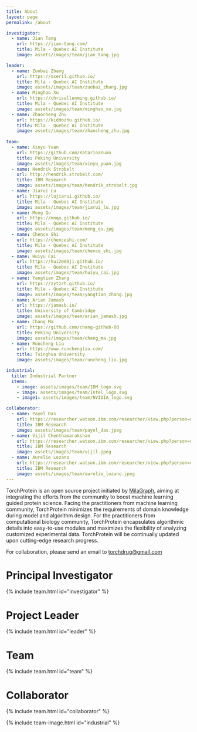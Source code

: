```yaml
---
title: About
layout: page
permalink: /about 

investigator:
  - name: Jian Tang
    url: https://jian-tang.com/
    title: Mila - Quebec AI Institute
    image: assets/images/team/jian_tang.jpg

leader:
  - name: Zuobai Zhang
    url: https://oxer11.github.io/
    title: Mila - Quebec AI Institute
    image: assets/images/team/zuobai_zhang.jpg
  - name: Minghao Xu
    url: https://chrisallenming.github.io/
    title: Mila - Quebec AI Institute
    image: assets/images/team/minghao_xu.jpg
  - name: Zhaocheng Zhu
    url: https://kiddozhu.github.io/
    title: Mila - Quebec AI Institute
    image: assets/images/team/zhaocheng_zhu.jpg
    
team:
  - name: Xinyu Yuan
    url: https://github.com/KatarinaYuan
    title: Peking University
    image: assets/images/team/xinyu_yuan.jpg
  - name: Hendrik Strobelt
    url: http://hendrik.strobelt.com/
    title: IBM Research
    image: assets/images/team/hendrik_strobelt.jpg
  - name: Jiarui Lu
    url: https://lujiarui.github.io/
    title: Mila - Quebec AI Institute
    image: assets/images/team/jiarui_lu.jpg
  - name: Meng Qu
    url: https://mnqu.github.io/
    title: Mila - Quebec AI Institute
    image: assets/images/team/meng_qu.jpg
  - name: Chence Shi
    url: https://chenceshi.com/
    title: Mila - Quebec AI Institute
    image: assets/images/team/chence_shi.jpg
  - name: Huiyu Cai
    url: https://hui2000ji.github.io/
    title: Mila - Quebec AI Institute
    image: assets/images/team/huiyu_cai.jpg
  - name: Yangtian Zhang
    url: https://zytzrh.github.io/
    title: Mila - Quebec AI Institute
    image: assets/images/team/yangtian_zhang.jpg
  - name: Arian Jamasb
    url: https://jamasb.io/
    title: University of Cambridge
    image: assets/images/team/arian_jamasb.jpg
  - name: Chang Ma
    url: https://github.com/chang-github-00
    title: Peking University
    image: assets/images/team/chang_ma.jpg
  - name: Runcheng Liu
    url: https://www.runchengliu.com/
    title: Tsinghua University
    image: assets/images/team/runcheng_liu.jpg

industrial:
  title: Industrial Partner
  items:
    - image: assets/images/team/IBM_logo.svg
    - image: assets/images/team/Intel_logo.svg
    - image1: assets/images/team/NVIDIA_logo.svg

collaborator:
  - name: Payel Das
    url: https://researcher.watson.ibm.com/researcher/view.php?person=us-daspa
    title: IBM Research
    image: assets/images/team/payel_das.jpeg
  - name: Vijil Chenthamarakshan
    url: https://researcher.watson.ibm.com/researcher/view.php?person=us-ecvijil
    title: IBM Research
    image: assets/images/team/vijil.jpeg
  - name: Aurelie Lozano
    url: https://researcher.watson.ibm.com/researcher/view.php?person=us-aclozano
    title: IBM Research
    image: assets/images/team/aurelie_lozano.jpeg
---
```

  
TorchProtein is an open source project initiated by [MilaGraph], aiming at integrating the efforts from the community to boost machine learning guided protein science. 
Facing the practitioners from machine learning community, TorchProtein minimizes the requirements of domain knowledge during model and algorithm design.
For the practitioners from computational biology community, TorchProtein encapsulates algorithmic details into easy-to-use modules and maximizes the flexibility of analyzing customized experimental data.
TorchProtein will be continually updated upon cutting-edge research progress. 

For collaboration, please send an email to torchdrug@gmail.com

[MilaGraph]: https://github.com/DeepGraphLearning

# Principal Investigator

{% include team.html id="investigator" %}

# Project Leader

{% include team.html id="leader" %}

# Team

{% include team.html id="team" %}

# Collaborator

{% include team.html id="collaborator" %}

<!-- # Industrial Partner -->

{% include team-image.html id="industrial" %}
